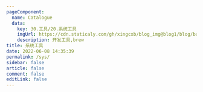 ```yaml
---
pageComponent:
  name: Catalogue
  data:
    key: 30.工具/20.系统工具
    imgUrl: https://cdn.staticaly.com/gh/xingcxb/blog_img@blog1/blog/basic/system.png
    description: 开发工具,brew
title: 系统工具
date: 2022-06-08 14:35:39
permalink: /sys/
sidebar: false
article: false
comment: false
editLink: false
---
```

